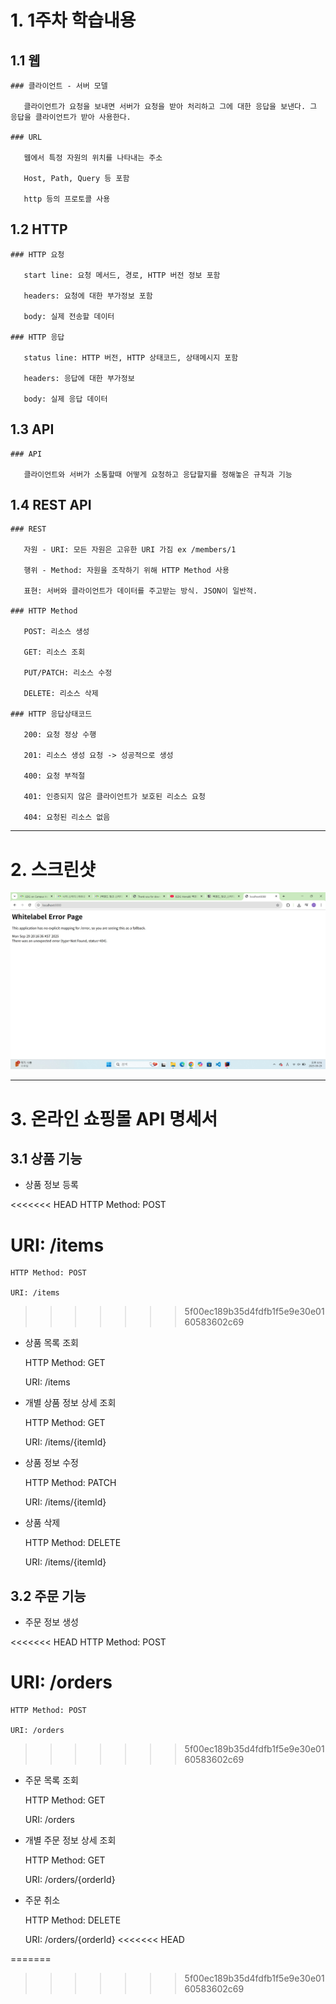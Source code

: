 
# 1. 1주차 학습내용

  ## 1.1 웹

    ### 클라이언트 - 서버 모델

       클라이언트가 요청을 보내면 서버가 요청을 받아 처리하고 그에 대한 응답을 보낸다. 그 응답을 클라이언트가 받아 사용한다.

    ### URL

       웹에서 특정 자원의 위치를 나타내는 주소

       Host, Path, Query 등 포함

       http 등의 프로토콜 사용


  ## 1.2 HTTP

    ### HTTP 요청

       start line: 요청 메서드, 경로, HTTP 버전 정보 포함

       headers: 요청에 대한 부가정보 포함

       body: 실제 전송할 데이터

    ### HTTP 응답

       status line: HTTP 버전, HTTP 상태코드, 상태메시지 포함

       headers: 응답에 대한 부가정보

       body: 실제 응답 데이터


  ## 1.3 API

    ### API

       클라이언트와 서버가 소통할때 어떻게 요청하고 응답할지를 정해놓은 규칙과 기능


  ## 1.4 REST API

    ### REST

       자원 - URI: 모든 자원은 고유한 URI 가짐 ex /members/1

       행위 - Method: 자원을 조작하기 위해 HTTP Method 사용

       표현: 서버와 클라이언트가 데이터를 주고받는 방식. JSON이 일반적.

    ### HTTP Method

       POST: 리소스 생성

       GET: 리소스 조회

       PUT/PATCH: 리소스 수정

       DELETE: 리소스 삭제

    ### HTTP 응답상태코드

       200: 요청 정상 수행

       201: 리소스 생성 요청 -> 성공적으로 생성

       400: 요청 부적절

       401: 인증되지 않은 클라이언트가 보호된 리소스 요청

       404: 요청된 리소스 없음


---


# 2. 스크린샷
![스크린샷](https://github.com/timerrrr/2025-2-Backend-Study/blob/main/week1/gdg_week1_screenshot.jpg)


---

# 3. 온라인 쇼핑몰 API 명세서

  ## 3.1 상품 기능

  + 상품 정보 등록

<<<<<<< HEAD
  HTTP Method: POST

  URI: /items
=======
    HTTP Method: POST

    URI: /items
>>>>>>> 5f00ec189b35d4fdfb1f5e9e30e0160583602c69

  + 상품 목록 조회

    HTTP Method: GET

    URI: /items

  + 개별 상품 정보 상세 조회

    HTTP Method: GET

    URI: /items/{itemId}

  + 상품 정보 수정
   
     HTTP Method: PATCH

     URI: /items/{itemId}
  
  + 상품 삭제

     HTTP Method: DELETE

     URI: /items/{itemId}


  ## 3.2 주문 기능

  + 주문 정보 생성

<<<<<<< HEAD
  HTTP Method: POST

  URI: /orders
=======
    HTTP Method: POST

    URI: /orders
>>>>>>> 5f00ec189b35d4fdfb1f5e9e30e0160583602c69

  + 주문 목록 조회

    HTTP Method: GET

    URI: /orders

  + 개별 주문 정보 상세 조회

    HTTP Method: GET

    URI: /orders/{orderId}
  
  + 주문 취소

     HTTP Method: DELETE

     URI: /orders/{orderId}
<<<<<<< HEAD


  

=======
    
>>>>>>> 5f00ec189b35d4fdfb1f5e9e30e0160583602c69
       
